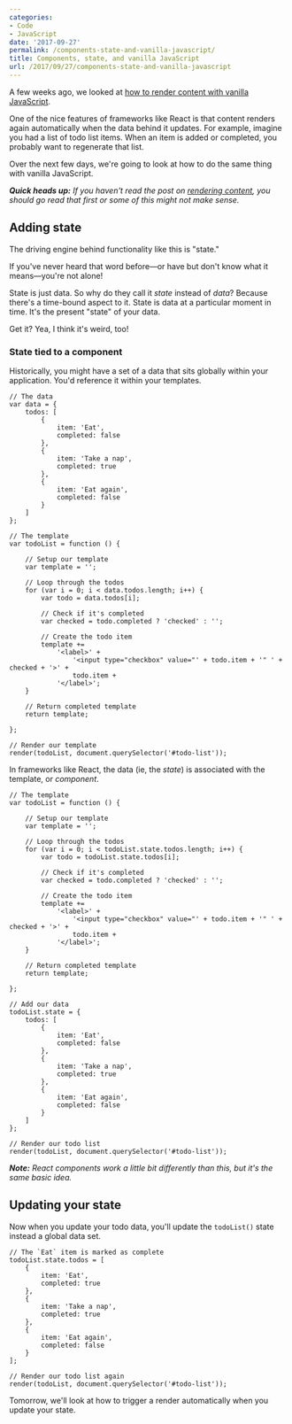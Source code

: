 ```yaml
---
categories:
- Code
- JavaScript
date: '2017-09-27'
permalink: /components-state-and-vanilla-javascript/
title: Components, state, and vanilla JavaScript
url: /2017/09/27/components-state-and-vanilla-javascript
---
```


A few weeks ago, we looked at [how to render content with vanilla JavaScript](https://gomakethings.com/rendering-dynamic-and-conditional-templates-with-vanilla-javascript/).

One of the nice features of frameworks like React is that content renders again automatically when the data behind it updates. For example, imagine you had a list of todo list items. When an item is added or completed, you probably want to regenerate that list.

Over the next few days, we're going to look at how to do the same thing with vanilla JavaScript.

*__Quick heads up:__ If you haven't read the post on [rendering content](https://gomakethings.com/rendering-dynamic-and-conditional-templates-with-vanilla-javascript/), you should go read that first or some of this might not make sense.*

## Adding state

The driving engine behind functionality like this is "state."

If you've never heard that word before&mdash;or have but don't know what it means&mdash;you're not alone!

State is just data. So why do they call it *state* instead of *data*? Because there's a time-bound aspect to it. State is data at a particular moment in time. It's the present "state" of your data.

Get it? Yea, I think it's weird, too!

### State tied to a component

Historically, you might have a set of a data that sits globally within your application. You'd reference it within your templates.

```lang-js
// The data
var data = {
	todos: [
		{
			item: 'Eat',
			completed: false
		},
		{
			item: 'Take a nap',
			completed: true
		},
		{
			item: 'Eat again',
			completed: false
		}
	]
};

// The template
var todoList = function () {

	// Setup our template
	var template = '';

	// Loop through the todos
	for (var i = 0; i < data.todos.length; i++) {
		var todo = data.todos[i];

		// Check if it's completed
		var checked = todo.completed ? 'checked' : '';

		// Create the todo item
		template +=
			'<label>' +
				'<input type="checkbox" value="' + todo.item + '" ' + checked + '>' +
				todo.item +
			'</label>';
	}

	// Return completed template
	return template;

};

// Render our template
render(todoList, document.querySelector('#todo-list'));
```

In frameworks like React, the data (ie, the *state*) is associated with the template, or *component*.

```lang-js
// The template
var todoList = function () {

	// Setup our template
	var template = '';

	// Loop through the todos
	for (var i = 0; i < todoList.state.todos.length; i++) {
		var todo = todoList.state.todos[i];

		// Check if it's completed
		var checked = todo.completed ? 'checked' : '';

		// Create the todo item
		template +=
			'<label>' +
				'<input type="checkbox" value="' + todo.item + '" ' + checked + '>' +
				todo.item +
			'</label>';
	}

	// Return completed template
	return template;

};

// Add our data
todoList.state = {
	todos: [
		{
			item: 'Eat',
			completed: false
		},
		{
			item: 'Take a nap',
			completed: true
		},
		{
			item: 'Eat again',
			completed: false
		}
	]
};

// Render our todo list
render(todoList, document.querySelector('#todo-list'));
```

*__Note:__ React components work a little bit differently than this, but it's the same basic idea.*

## Updating your state

Now when you update your todo data, you'll update the `todoList()` state instead a global data set.

```lang-js
// The `Eat` item is marked as complete
todoList.state.todos = [
	{
		item: 'Eat',
		completed: true
	},
	{
		item: 'Take a nap',
		completed: true
	},
	{
		item: 'Eat again',
		completed: false
	}
];

// Render our todo list again
render(todoList, document.querySelector('#todo-list'));
```

Tomorrow, we'll look at how to trigger a render automatically when you update your state.